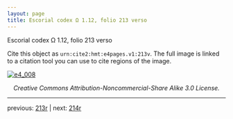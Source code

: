 ```yaml
---
layout: page
title: Escorial codex Ω 1.12, folio 213 verso
---
```


Escorial codex Ω 1.12, folio 213 verso

Cite this object as `urn:cite2:hmt:e4pages.v1:213v`.  The full image is linked to a citation tool you can use to cite regions of the image.

[![e4_008](http://www.homermultitext.org/iipsrv?IIIF=/project/homer/pyramidal/deepzoom/hmt/e4img/2017a/e4_008.tif/full/800,/0/default.jpg)](http://www.homermultitext.org/ict2/?urn=urn:cite2:hmt:e4img.2017a:e4_008) 

<p style="text-align: center; font-style: italic;">Creative Commons Attribution-Noncommercial-Share Alike 3.0 License.</p>

---

previous: [213r](../213r/) | next: [214r](../214r/)